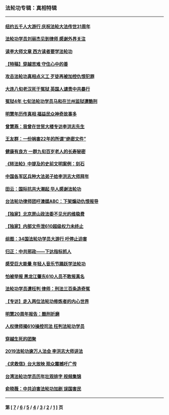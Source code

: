 ### 法轮功专辑：真相特辑
---
#### [纽约五千人大游行 庆祝法轮大法传世31周年](../../pages/nf4389/n13995110.md?08310430) 
#### [法轮功学员刘丽杰见到律师 感谢外界关注](../../pages/nf4389/n13927012.md?08310430) 
#### [读李大师文章 西方读者要学法轮功](../../pages/nf4389/n13925142.md?08310430) 
#### [【特稿】穿越苦难 守住心中的善](../../pages/nf4389/n13784979.md?08310430) 
#### [攻击法轮功真相点义工 歹徒再被加控仇恨犯罪](../../pages/nf4389/n13601019.md?08310430) 
#### [大连八旬老汉死于冤狱 英国人谴责中共暴行](../../pages/nf4389/n13480118.md?08310430) 
#### [冤狱4年 七旬法轮功学员马和在兰州监狱遭酷刑](../../pages/nf4389/n13304688.md?08310430) 
#### [明慧年历传真相 福益民众神奇故事多](../../pages/nf4389/n13294545.md?08310430) 
#### [曾慧燕：我曾在世贸大楼专访李洪志先生](../../pages/nf4389/n12898729.md?08310430) 
#### [王友群：一份祸害22年的所谓“绝密文件”](../../pages/nf4389/n12871750.md?08310430) 
#### [健康有良方 一群九旬百岁老人的长寿秘密](../../pages/nf4389/n12847475.md?08310430) 
#### [《转法轮》中提及的史前文明案例：刻石](../../pages/nf4389/n12758577.md?08310430) 
#### [中国各军区兵种大法弟子给李洪志大师拜年](../../pages/nf4389/n12750047.md?08310430) 
#### [田云：国际抗共大潮起 华人感谢法轮功](../../pages/nf4389/n12357708.md?08310430) 
#### [台法轮功律师团吁澳媒ABC：下架煽动仇恨报导](../../pages/nf4389/n12279917.md?08310430) 
#### [【独家】北京房山政法委不见光的维稳费](../../pages/nf4389/n12031979.md?08310430) 
#### [【独家】内部文件泄610超级权力未终止](../../pages/nf4389/n12023895.md?08310430) 
#### [组图：34国法轮功学员大游行 吁停止迫害](../../pages/nf4389/n11492658.md?08310430) 
#### [归正：中共邪政——下达指标抓人](../../pages/nf4389/n11474770.md?08310430) 
#### [感受巨大能量 年轻人音乐节踊跃学法轮功](../../pages/nf4389/n11441981.md?08310430) 
#### [怕被举报 黑龙江肇东610人员不敢报真名](../../pages/nf4389/n11436499.md?08310430) 
#### [法轮功学员遭枉判 律师：刑法三百条造奇冤](../../pages/nf4389/n11433943.md?08310430) 
#### [【专访】走入两位法轮功修炼者的内心世界](../../pages/nf4389/n11415623.md?08310430) 
#### [明慧20周年报告：酷刑折磨](../../pages/nf4389/n11387954.md?08310430) 
#### [人权律师揭610操控司法 枉判法轮功学员](../../pages/nf4389/n11313370.md?08310430) 
#### [穿越生死的团聚](../../pages/nf4389/n11258922.md?08310430) 
#### [2019法轮功逾万人法会 李洪志大师讲法](../../pages/nf4389/n11265303.md?08310430) 
#### [《求救信》台大放映 观众震撼吁广传](../../pages/nf4389/n10922251.md?08310430) 
#### [台湾法轮功学员历年壮观排字 视频集锦](../../pages/nf4389/n10878789.md?08310430) 
#### [俞晓薇：中共迫害法轮功加剧 误国害民](../../pages/nf4389/n10859260.md?08310430) 

---
#### 第 [ [7](./7.md?08310430) / [6](./6.md?08310430) / [5](./5.md?08310430) / [4](./4.md?08310430) / [3](./3.md?08310430) / [2](./2.md?08310430) / [1](./1.md?08310430) ] 页
